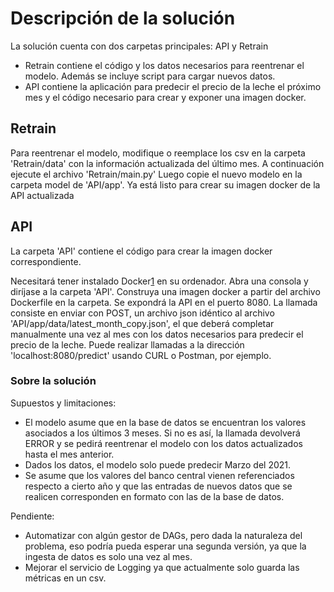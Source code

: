 # Descripción de la solución

La solución cuenta con dos carpetas principales: API y Retrain

* Retrain contiene el código y los datos necesarios para reentrenar el modelo. Además se incluye script para cargar nuevos datos.
* API contiene la aplicación para predecir el precio de la leche el próximo mes y el código necesario para crear y exponer una imagen docker.

## Retrain

Para reentrenar el modelo, modifique o reemplace los csv en la carpeta 'Retrain/data' con la información actualizada del último mes.
A continuación ejecute el archivo 'Retrain/main.py'
Luego copie el nuevo modelo en la carpeta model de 'API/app'.
Ya está listo para crear su imagen docker de la API actualizada

## API

La carpeta 'API' contiene el código para crear la imagen docker correspondiente. 

Necesitará tener instalado Docker[1] en su ordenador.
Abra una consola y diríjase a la carpeta 'API'.
Construya una imagen docker a partir del archivo Dockerfile en la carpeta.
Se expondrá la API en el puerto 8080.
La llamada consiste en enviar con POST, un archivo json idéntico al archivo 'API/app/data/latest_month_copy.json', el que deberá completar manualmente una vez al mes con los datos necesarios para predecir el precio de la leche.
Puede realizar llamadas a la dirección 'localhost:8080/predict' usando CURL o Postman, por ejemplo.

[1]: <https://www.docker.com> "Link al sitio web de Docker"

### Sobre la solución
Supuestos y limitaciones:

* El modelo asume que en la base de datos se encuentran los valores asociados a los últimos 3 meses. Si no es así, la llamada devolverá ERROR y se pedirá reentrenar el modelo con los datos actualizados hasta el mes anterior.
* Dados los datos, el modelo solo puede predecir Marzo del 2021.
* Se asume que los valores del banco central vienen referenciados respecto a cierto año y que las entradas de nuevos datos que se realicen corresponden en formato con las de la base de datos.

Pendiente: 

* Automatizar con algún gestor de DAGs, pero dada la naturaleza del problema, eso podría pueda esperar una segunda versión, ya que la ingesta de datos es solo una vez al mes.
* Mejorar el servicio de Logging ya que actualmente solo guarda las métricas en un csv.



